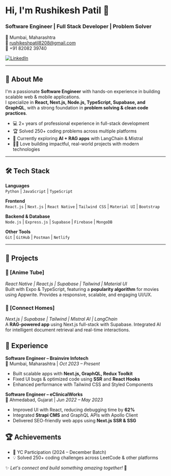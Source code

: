 
# Hi, I'm Rushikesh Patil 👋  
### Software Engineer | Full Stack Developer | Problem Solver  

📍 Mumbai, Maharashtra  
📧 [rushikeshpatil8208@gmail.com](mailto:rushikeshpatil8208@gmail.com)  
📱 +91 82082 39740  

[![LinkedIn](https://img.shields.io/badge/LinkedIn-blue?style=flat&logo=linkedin)]([YOUR_LINKEDIN_URL](https://www.linkedin.com/in/rushi8208/))  


---

## 🚀 About Me
I'm a passionate **Software Engineer** with hands-on experience in building scalable web & mobile applications.  
I specialize in **React, Next.js, Node.js, TypeScript, Supabase, and GraphQL**, with a strong foundation in **problem solving & clean code practices**.  

- 💻 2+ years of professional experience in full-stack development  
- 🏆 Solved 250+ coding problems across multiple platforms  
- 🌱 Currently exploring **AI + RAG apps** with LangChain & Mistral  
- 🚴‍♂️ Love building impactful, real-world projects with modern technologies  

---

## 🛠️ Tech Stack  

**Languages**  
`Python` | `JavaScript` | `TypeScript`  

**Frontend**  
`React.js` | `Next.js` | `React Native` | `Tailwind CSS` | `Material UI` | `Bootstrap`  

**Backend & Database**  
`Node.js` | `Express.js` | `Supabase` | `Firebase` | `MongoDB`  

**Other Tools**  
`Git` | `GitHub` | `Postman` | `Netlify`  

---

## 📌 Projects  

### 🔹 [Anime Tube]
*React Native | React.js | Supabase | Tailwind | Material UI*  
Built with Expo & TypeScript, featuring a **popularity algorithm** for movies using Appwrite. Provides a responsive, scalable, and engaging UI/UX.  

### 🔹 [Connect Homes]
*Next.js | Supabase | Tailwind | Mistral AI | LangChain*  
A **RAG-powered app** using Next.js full-stack with Supabase. Integrated AI for intelligent document retrieval and real-time interactions.  


## 💼 Experience  

**Software Engineer – Brainvire Infotech**  
📍 Mumbai, Maharashtra | *Oct 2023 – Present*  
- Built scalable apps with **Next.js, GraphQL, Redux Toolkit**  
- Fixed UI bugs & optimized code using **SSR** and **React Hooks**  
- Enhanced performance with Tailwind CSS and Styled Components  

**Software Engineer – eClinicalWorks**  
📍 Ahmedabad, Gujarat | *Jun 2022 – May 2023*  
- Improved UI with React, reducing debugging time by **62%**  
- Integrated **Strapi CMS** and GraphQL APIs with Apollo Client  
- Delivered SEO-friendly web apps using **Next.js SSR & SSG**  



## 🏆 Achievements  
- 🎯 YC Participation (2024 – December Batch)  
- 💡 Solved 250+ coding challenges across LeetCode & other platforms  





✨ _Let's connect and build something amazing together!_ 🚀
